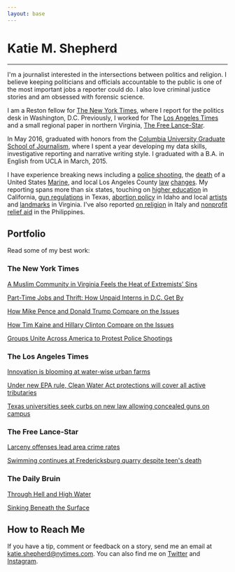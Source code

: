 ```yaml
---
layout: base
---
```


# Katie M. Shepherd

---

I'm a journalist interested in the intersections between politics and religion. I believe keeping politicians and officials accountable to the public is one of the most important jobs a reporter could do. I also love criminal justice stories and am obsessed with forensic science.

I am a Reston fellow for [The New York Times](//nytimes.com), where I report for the politics desk in Washington, D.C. Previously, I worked for The [Los Angeles Times](//latimes.com) and a small regional paper in northern Virginia, [The Free Lance-Star](//fredericksburg.com).

In May 2016, graduated with honors from the [Columbia University Graduate School of Journalism](//www.journalism.columbia.edu/), where I spent a year developing my data skills, investigative reporting and narrative writing style.  I graduated with a B.A. in English from UCLA in March, 2015.

I have experience breaking news including a [police shooting](//www.latimes.com/local/lanow/la-me-ln-report-of-gunman-opening-fire-bring-lapd-swarm-in-studio-city-20150724-story.html), the [death](//www.fredericksburg.com/news/stafford-county-marine-killed-in-afghanistan/article_2d1e8968-2772-59b8-9a06-958963d1cae0.html) of a United States [Marine](http://www.fredericksburg.com/news/marine-laid-to-rest-in-aura-of-honor/article_8974d805-cddf-5c57-bc1e-6dd7749af81d.html), and local Los Angeles County [law](//www.latimes.com/local/lanow/la-me-ln-uber-legal-lax-20150716-story.html) [changes](//www.latimes.com/local/lanow/la-me-ln-county-minimum-wage-20150721-story.html). My reporting spans more than six states, touching on [higher education](//graphics.dailybruin.com/prime/fall-2014/mental-health/) in California, [gun regulations](//www.latimes.com/nation/la-na-campus-carry-20150604-story.html) in Texas, [abortion policy](//www.latimes.com/nation/nationnow/la-na-nn-abortion-idaho-20150530-story.html) in Idaho and local [artists](//www.fredericksburg.com/news/woman-once-homeless-gives-back-through-art/article_470a9e14-0298-535b-81ad-b70506200169.html) and [landmarks](//www.fredericksburg.com/news/swimming-continues-at-fredericksburg-quarry-despite-teen-s-death/article_c64cd70b-7d61-51b1-903c-44d3eca0f9db.html) in Virginia. I've also reported [on religion](//www.coveringreligion.org) in Italy and [nonprofit relief aid](//yolanda.dailybruin.com/chapter-1/through-hell-and-high-water/) in the Philippines. 

## Portfolio
Read some of my best work:

### The New York Times

[A Muslim Community in Virginia Feels the Heat of Extremists’ Sins](//www.nytimes.com/2016/06/22/us/politics/a-muslim-community-in-virginia-feels-the-heat-of-extremists-sins.html?_r=0)

[Part-Time Jobs and Thrift: How Unpaid Interns in D.C. Get By](//www.nytimes.com/2016/07/06/us/part-time-jobs-and-thrift-how-unpaid-interns-in-dc-get-by.html)

[How Mike Pence and Donald Trump Compare on the Issues](//www.nytimes.com/2016/07/16/us/politics/mike-pence-issues.html)

[How Tim Kaine and Hillary Clinton Compare on the Issues](//www.nytimes.com/2016/07/23/us/politics/tim-kaine-issues.html)

[Groups Unite Across America to Protest Police Shootings](//www.nytimes.com/2016/07/22/us/groups-unite-across-america-to-protest-police-shootings.html)

### The Los Angeles Times

[Innovation is blooming at water-wise urban farms](http://www.latimes.com/local/california/la-me-urban-farming-drought-20150810-story.html)

[Under new EPA rule, Clean Water Act protections will cover all active tributaries](http://www.latimes.com/nation/nationnow/la-na-nn-epa-clean-water-act-20150527-story.html)

[Texas universities seek curbs on new law allowing concealed guns on campus](http://www.latimes.com/nation/la-na-campus-carry-20150604-story.html)

### The Free Lance-Star

[Larceny offenses lead area crime rates](http://www.fredericksburg.com/news/local/larceny-offenses-lead-area-crime-rates/article_78c20f33-79fd-5f76-8bf0-53a98e98e8bd.html)

[Swimming continues at Fredericksburg quarry despite teen's death](http://www.fredericksburg.com/news/swimming-continues-at-fredericksburg-quarry-despite-teen-s-death/article_c64cd70b-7d61-51b1-903c-44d3eca0f9db.html)

### The Daily Bruin

[Through Hell and High Water](http://yolanda.dailybruin.com/chapter-1/through-hell-and-high-water/)

[Sinking Beneath the Surface](http://graphics.dailybruin.com/prime/fall-2014/mental-health/)

## How to Reach Me

If you have a tip, comment or feedback on a story, send me an email at [katie.shepherd@nytimes.com](mailto:katie.shepherd@nytimes.com). You can also find me on [Twitter](//twitter.com/katemshepherd) and [Instagram](//instagram.com/kmshepherd).
